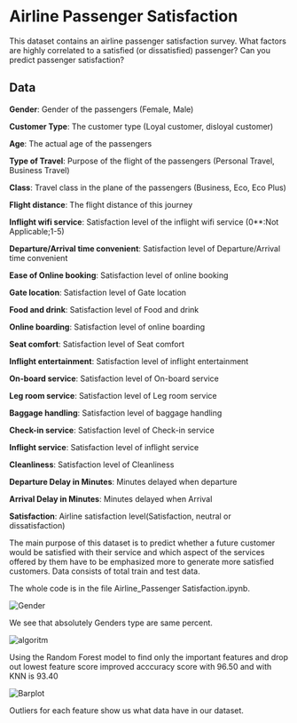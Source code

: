 # Airline Passenger Satisfaction

This dataset contains an airline passenger satisfaction survey. What factors are highly correlated to a satisfied (or dissatisfied) passenger? Can you predict passenger satisfaction? 


## Data

**Gender**: Gender of the passengers (Female, Male)

**Customer Type**: The customer type (Loyal customer, disloyal customer)

**Age**: The actual age of the passengers

**Type of Travel**: Purpose of the flight of the passengers (Personal Travel, Business Travel)

**Class**: Travel class in the plane of the passengers (Business, Eco, Eco Plus)

**Flight distance**: The flight distance of this journey

**Inflight wifi service**: Satisfaction level of the inflight wifi service (0**:Not Applicable;1-5)

**Departure/Arrival time convenient**: Satisfaction level of Departure/Arrival time convenient

**Ease of Online booking**: Satisfaction level of online booking

**Gate location**: Satisfaction level of Gate location

**Food and drink**: Satisfaction level of Food and drink

**Online boarding**: Satisfaction level of online boarding

**Seat comfort**: Satisfaction level of Seat comfort

**Inflight entertainment**: Satisfaction level of inflight entertainment

**On-board service**: Satisfaction level of On-board service

**Leg room service**: Satisfaction level of Leg room service

**Baggage handling**: Satisfaction level of baggage handling

**Check-in service**: Satisfaction level of Check-in service

**Inflight service**: Satisfaction level of inflight service

**Cleanliness**: Satisfaction level of Cleanliness

**Departure Delay in Minutes**: Minutes delayed when departure

**Arrival Delay in Minutes**: Minutes delayed when Arrival

**Satisfaction**: Airline satisfaction level(Satisfaction, neutral or dissatisfaction)

The main purpose of this dataset is to predict whether a future customer would be satisfied with their service and which aspect of the services offered by them have to be emphasized more to generate more satisfied customers. Data consists of total train and test data. 


The whole code is in the file Airline_Passenger Satisfaction.ipynb.


![Gender](https://user-images.githubusercontent.com/62169942/155899290-ecd8b96d-f8c2-41aa-9d24-9f05383973b3.png)
 
 We see that absolutely Genders type are same percent.
 
 
 
 ![algoritm](https://user-images.githubusercontent.com/62169942/155899504-aa463045-5b98-490f-a7ad-2dda5c46d5d9.png)
 
Using the Random Forest model to find only the important features and drop out lowest feature score improved acccuracy score with 96.50 and with KNN is 93.40
 
 
 ![Barplot](https://user-images.githubusercontent.com/62169942/155899463-1f81af34-5310-4e0e-9116-5cdf8c59e821.png)

 Outliers for each feature show us what data have in our dataset. 


